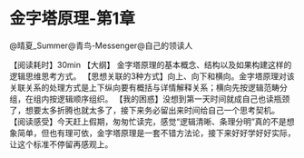 # 金字塔原理-第1章
@晴夏_Summer@青鸟-Messenger@自己的领读人

【阅读耗时】30min
【大纲】 金字塔原理的基本概念、结构以及如果构建这样的逻辑思维思考方式。
【思想关联的3种方式】向上、向下和横向。金字塔原理对该关联关系的处理方式是上下纵向要有概括与详情解释关系；横向先按逻辑范畴分组，在组内按逻辑顺序组织。
【我的困惑】没想到第一天时间就成自己也读瓶颈了，想要太多折腾也就太多了，接下来务必留出来时间给自己一个思考契机。
【阅读感受】今天赶上假期，匆匆忙读完，感觉“逻辑清晰、条理分明”真的不是想象简单，但也有理可依，金字塔原理是一套不错方法论，接下来好好学好好实际，让这个标准不停留再感观上。